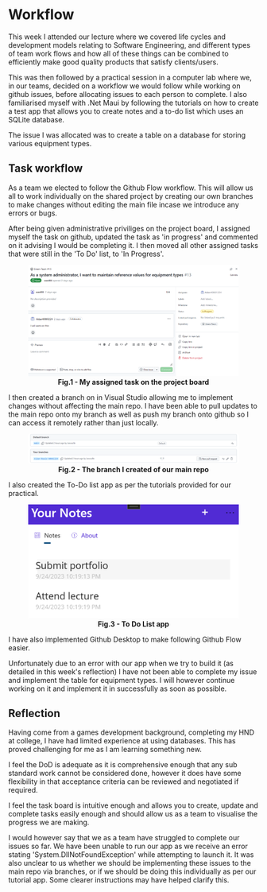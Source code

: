 # Workflow

This week I attended our lecture where we covered life cycles and development models relating to Software Engineering, and different types of team work flows and how all of these things can be combined to efficiently make good quality products that satisfy clients/users.

This was then followed by a practical session in a computer lab where we, in our teams, decided on a workflow we would follow while working on github issues, before allocating issues to each person to complete. I also familiarised myself with .Net Maui by following the tutorials on how to create a test app that allows you to create notes and a to-do list which uses an SQLite database.

The issue I was allocated was to create a table on a database for storing various equipment types.

## Task workflow

As a team we elected to follow the Github Flow workflow. This will allow us all to work individually on the shared project by creating our own branches to make changes without editing the main file incase we introduce any errors or bugs.

After being given administrative priviliges on the project board, I assigned myself the task on github, updated the task as 'in progress' and commented on it advising I would be completing it. I then moved all other assigned tasks that were still in the 'To Do' list, to 'In Progress'.

<figure>  
  <img src="https://github.com/Aidan40661224/Portfolio_Aidan/blob/main/images/TaskBoardAssigned.PNG">  
  <figcaption align = "center"><b>Fig.1 - My assigned task on the project board</b></figcaption>  
</figure>

I then created a branch on in Visual Studio allowing me to implement changes without affecting the main repo. I have been able to pull updates to the main repo onto my branch as well as push my branch onto github so I can access it remotely rather than just locally.

<figure>  
  <img src="https://github.com/Aidan40661224/Portfolio_Aidan/blob/main/images/Branch.PNG">  
  <figcaption align = "center"><b>Fig.2 - The branch I created of our main repo</b></figcaption>  
</figure>

I also created the To-Do list app as per the tutorials provided for our practical.
<figure>  
  <img src="https://github.com/Aidan40661224/Portfolio_Aidan/blob/main/images/ToDo.PNG">  
  <figcaption align = "center"><b>Fig.3 - To Do List app</b></figcaption>  
</figure>

I have also implemented Github Desktop to make following Github Flow easier.

Unfortunately due to an error with our app when we try to build it (as detailed in this week's reflection) I have not been able to complete my issue and implement the table for equipment types. I will however continue working on it and implement it in successfully as soon as possible.

## Reflection

Having come from a games development background, completing my HND at college, I have had limited experience at using databases. This has proved challenging for me as I am learning something new.

I feel the DoD is adequate as it is comprehensive enough that any sub standard work cannot be considered done, however it does have some flexibility in that acceptance criteria can be reviewed and negotiated if required. 

I feel the task board is intuitive enough and allows you to create, update and complete tasks easily enough and should allow us as a team to visualise the progress we are making. 

I would however say that we as a team have struggled to complete our issues so far. We have been unable to run our app as we receive an error stating 'System.DllNotFoundException' while attempting to launch it. It was also unclear to us whether we should be implementing these issues to the main repo via branches, or if we should be doing this individually as per our tutorial app. Some clearer instructions may have helped clarify this.
